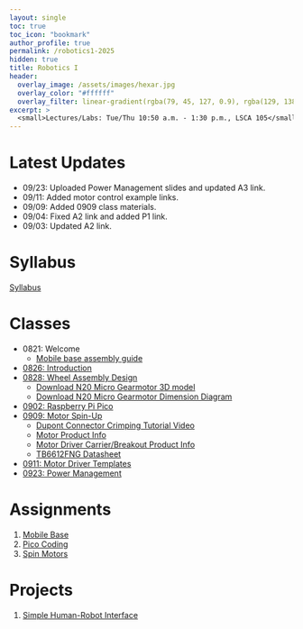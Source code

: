 ```yaml
---
layout: single
toc: true
toc_icon: "bookmark"
author_profile: true
permalink: /robotics1-2025
hidden: true
title: Robotics I
header:
  overlay_image: /assets/images/hexar.jpg
  overlay_color: "#ffffff"
  overlay_filter: linear-gradient(rgba(79, 45, 127, 0.9), rgba(129, 138, 143, 0.5))
excerpt: >
  <small>Lectures/Labs: Tue/Thu 10:50 a.m. - 1:30 p.m., LSCA 105</small>
---
```

# Latest Updates

- 09/23: Uploaded Power Management slides and updated A3 link.
- 09/11: Added motor control example links.
- 09/09: Added 0909 class materials.
- 09/04: Fixed A2 link and added P1 link.
- 09/03: Updated A2 link.

# Syllabus

[Syllabus](/_docs/robotics1-2025/syllabus.pdf)

# Classes

- 0821: Welcome
  - [Mobile base assembly guide](https://github.com/linzhangUCA/3421example-mobile_base)
- [0826: Introduction](/_docs/robotics1-2025/0826/intro.pdf)
- [0828: Wheel Assembly Design](git@github.com:linzhangUCA/r1b_mechanical.git)
  - [Download N20 Micro Gearmotor 3D model](https://www.pololu.com/file/0J2042/Pololu%20Micro%20Metal%20Gearmotor%203D%20(STEP)%20Models.zip)
  - [Download N20 Micro Gearmotor Dimension Diagram](https://www.pololu.com/file/0J949/micro-metal-gearmotors-dimensions.pdf)
- [0902: Raspberry Pi Pico](/_docs/robotics1-2025/0902/pico.pdf)
- [0909: Motor Spin-Up](/_docs/robotics1-2025/0909/motor.pdf)
  - [Dupont Connector Crimping Tutorial Video](https://youtu.be/jET1QTP1B7c?si=zO6iNCCy8uBFmRvz)
  - [Motor Product Info](https://www.robotshop.com/products/e-s-motor-6v-1001-micro-metal-gearmotor-w-encoder-cable-150rpm?qd=90463b9daaf95d60f529422572c0d37f)
  - [Motor Driver Carrier/Breakout Product Info](https://www.pololu.com/product/713)
  - [TB6612FNG Datasheet](https://www.mouser.com/datasheet/3/1500/1/F0D259E3DA939F7F8987E2CA6B88096BB915688DC84214F86CA6F77BB2B982D9.pdf)
- [0911: Motor Driver Templates](https://github.com/linzhangUCA/3421example-motor_control)
- [0923: Power Management](/_docs/robotics1-2025/0923/power.pdf)

# Assignments

1. [Mobile Base](https://classroom.github.com/a/ri1JHXYh)
2. [Pico Coding](https://classroom.github.com/a/MoSxkwc_)
3. [Spin Motors](https://classroom.github.com/a/yjB0qu60)

# Projects

1. [Simple Human-Robot Interface](https://classroom.github.com/a/hwYqSgqz)
